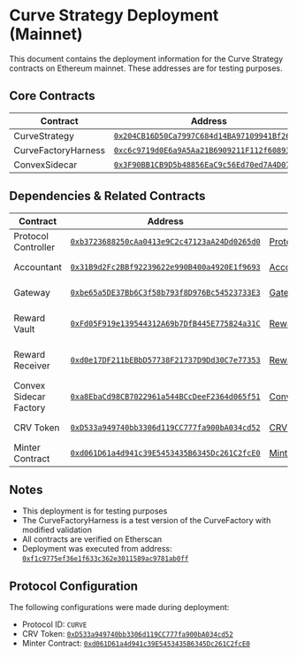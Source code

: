 # Curve Strategy Deployment (Mainnet)

This document contains the deployment information for the Curve Strategy contracts on Ethereum mainnet. These addresses are for testing purposes.

## Core Contracts

| Contract | Address | Source Code |
|----------|---------|-------------|
| CurveStrategy | [`0x204CB16D50Ca7997C684d14BA97109941Bf26c6f`](https://etherscan.io/address/0x204CB16D50Ca7997C684d14BA97109941Bf26c6f) | [CurveStrategy.sol](./src/integrations/curve/CurveStrategy.sol) |
| CurveFactoryHarness | [`0xc6c9719d0E6a9A5Aa21B6909211F112f60893112`](https://etherscan.io/address/0xc6c9719d0E6a9A5Aa21B6909211F112f60893112) | [Deploy.s.sol](./script/curve/mainnet/Deploy.s.sol) |
| ConvexSidecar | [`0x3F90BB1CB9D5b48856EaC9c56Ed70ed7A4D07A03`](https://etherscan.io/address/0x3F90BB1CB9D5b48856EaC9c56Ed70ed7A4D07A03) | [ConvexSidecar.sol](./src/integrations/curve/ConvexSidecar.sol) |

## Dependencies & Related Contracts

| Contract | Address | Source Code | Description |
|----------|---------|-------------|-------------|
| Protocol Controller | [`0xb3723688250cAa0413e9C2c47123aA24Dd0265d0`](https://etherscan.io/address/0xb3723688250cAa0413e9C2c47123aA24Dd0265d0) | [ProtocolController.sol](./src/core/ProtocolController.sol) | Main controller for the protocol |
| Accountant | [`0x31B9d2Fc2BBf92239622e990B400a4920E1f9693`](https://etherscan.io/address/0x31B9d2Fc2BBf92239622e990B400a4920E1f9693) | [Accountant.sol](./src/core/Accountant.sol) | Protocol accountant |
| Gateway | [`0xbe65a5DE37Bb6C3f58b793f8D976Bc54523733E3`](https://etherscan.io/address/0xbe65a5DE37Bb6C3f58b793f8D976Bc54523733E3) | [Gateway.sol](./src/core/Gateway.sol) | Gateway contract |
| Reward Vault | [`0xFd05F919e139544312A69b7DfB445E775824a31C`](https://etherscan.io/address/0xFd05F919e139544312A69b7DfB445E775824a31C) | [RewardVault.sol](./src/vaults/RewardVault.sol) | Implementation for reward vaults |
| Reward Receiver | [`0xd0e17DF211bEBbD57738F21737D9Dd30C7e77353`](https://etherscan.io/address/0xd0e17DF211bEBbD57738F21737D9Dd30C7e77353) | [RewardReceiver.sol](./src/vaults/RewardReceiver.sol) | Implementation for reward receivers |
| Convex Sidecar Factory | [`0xa8EbaCd98CB7022961a544BCcDeeF2364d065f51`](https://etherscan.io/address/0xa8EbaCd98CB7022961a544BCcDeeF2364d065f51) | [ConvexSidecarFactory.sol](./src/integrations/curve/ConvexSidecarFactory.sol) | Factory for Convex sidecars |
| CRV Token | [`0xD533a949740bb3306d119CC777fa900bA034cd52`](https://etherscan.io/address/0xD533a949740bb3306d119CC777fa900bA034cd52) | [CRV.sol](https://etherscan.io/token/0xD533a949740bb3306d119CC777fa900bA034cd52#code) | Curve DAO Token |
| Minter Contract | [`0xd061D61a4d941c39E5453435B6345Dc261C2fcE0`](https://etherscan.io/address/0xd061D61a4d941c39E5453435B6345Dc261C2fcE0) | [Minter.vy](https://etherscan.io/address/0xd061D61a4d941c39E5453435B6345Dc261C2fcE0#code) | Curve Token Minter |

## Notes

- This deployment is for testing purposes
- The CurveFactoryHarness is a test version of the CurveFactory with modified validation
- All contracts are verified on Etherscan
- Deployment was executed from address: [`0xf1c9775ef36e1f633c362e3011589ac9781ab0ff`](https://etherscan.io/address/0xf1c9775ef36e1f633c362e3011589ac9781ab0ff)

## Protocol Configuration

The following configurations were made during deployment:
- Protocol ID: `CURVE`
- CRV Token: [`0xD533a949740bb3306d119CC777fa900bA034cd52`](https://etherscan.io/address/0xD533a949740bb3306d119CC777fa900bA034cd52)
- Minter Contract: [`0xd061D61a4d941c39E5453435B6345Dc261C2fcE0`](https://etherscan.io/address/0xd061D61a4d941c39E5453435B6345Dc261C2fcE0)